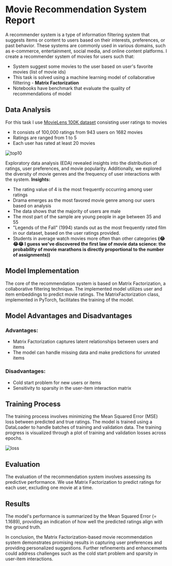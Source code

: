 # Movie Recommendation System Report
A recommender system is a type of information filtering system that suggests items or content to users based on their interests, preferences, or past behavior. These systems are commonly used in various domains, such as e-commerce, entertainment, social media, and online content platforms. I create a recommender system of movies for users such that:
 - System suggest some movies to the user based on user's favorite movies (list of movie ids)
 - This task is solved using a machine learning model of collaborative filltering - **Matrix Factorization**
 - Notebooks have benchmark that evaluate the quality of recommendations of model
 
 ## Data Analysis
 For this task I use [MovieLens 100K dataset](https://grouplens.org/datasets/movielens/100k/) consisting user ratings to movies
 * It consists of 100,000 ratings from 943 users on 1682 movies
 * Ratings are ranged from 1 to 5
 * Each user has rated at least 20 movies
 
 ![top10](reports/figures/top10.png)
 
Exploratory data analysis (EDA) revealed insights into the distribution of ratings, user preferences, and movie popularity. Additionally, we explored the diversity of movie genres and the frequency of user interactions with the system.
**Insights:**
- The rating value of 4 is the most frequently occurring among user ratings
- Drama emerges as the most favored movie genre among our users based on analysis
- The data shows that the majority of users are male
- The most part of the sample are young people in age between 35 and 55
- "Legends of the Fall" (1994) stands out as the most frequently rated film in our dataset, based on the user ratings provided.
- Students in average watch movies more often than other categories **(😂😂😂 I guess we've discovered the first law of movie data science: the probability of movie marathons is directly proportional to the number of assignments))**

## Model Implementation
The core of the recommendation system is based on Matrix Factorization, a collaborative filtering technique. The implemented model utilizes user and item embeddings to predict movie ratings. The MatrixFactorization class, implemented in PyTorch, facilitates the training of the model.

## Model Advantages and Disadvantages
### Advantages:
- Matrix Factorization captures latent relationships between users and items
- The model can handle missing data and make predictions for unrated items

### Disadvantages:
- Cold start problem for new users or items
- Sensitivity to sparsity in the user-item interaction matrix

## Training Process
The training process involves minimizing the Mean Squared Error (MSE) loss between predicted and true ratings. The model is trained using a DataLoader to handle batches of training and validation data. The training progress is visualized through a plot of training and validation losses across epochs.

![loss](reports/figures/loss.png)

## Evaluation
The evaluation of the recommendation system involves assessing its predictive performance. We use Matrix Factorization to predict ratings for each user, excluding one movie at a time.

## Results
The model's performance is summarized by the Mean Squared Error (=  1.1689), providing an indication of how well the predicted ratings align with the ground truth.

In conclusion, the Matrix Factorization-based movie recommendation system demonstrates promising results in capturing user preferences and providing personalized suggestions. Further refinements and enhancements could address challenges such as the cold start problem and sparsity in user-item interactions.
